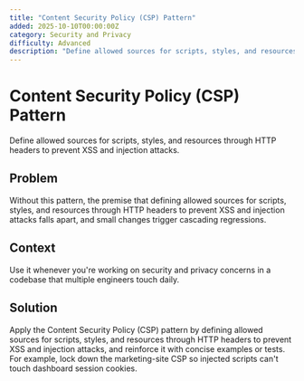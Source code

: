 ```yaml
---
title: "Content Security Policy (CSP) Pattern"
added: 2025-10-10T00:00:00Z
category: Security and Privacy
difficulty: Advanced
description: "Define allowed sources for scripts, styles, and resources through HTTP headers to prevent XSS and injection attacks."
---
```

# Content Security Policy (CSP) Pattern

Define allowed sources for scripts, styles, and resources through HTTP headers to prevent XSS and injection attacks.

## Problem

Without this pattern, the premise that defining allowed sources for scripts, styles, and resources through HTTP headers to prevent XSS and injection attacks falls apart, and small changes trigger cascading regressions.

## Context

Use it whenever you're working on security and privacy concerns in a codebase that multiple engineers touch daily.

## Solution

Apply the Content Security Policy (CSP) pattern by defining allowed sources for scripts, styles, and resources through HTTP headers to prevent XSS and injection attacks, and reinforce it with concise examples or tests. For example, lock down the marketing-site CSP so injected scripts can't touch dashboard session cookies.

